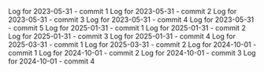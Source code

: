 Log for 2023-05-31 - commit 1
Log for 2023-05-31 - commit 2
Log for 2023-05-31 - commit 3
Log for 2023-05-31 - commit 4
Log for 2023-05-31 - commit 5
Log for 2025-01-31 - commit 1
Log for 2025-01-31 - commit 2
Log for 2025-01-31 - commit 3
Log for 2025-01-31 - commit 4
Log for 2025-03-31 - commit 1
Log for 2025-03-31 - commit 2
Log for 2024-10-01 - commit 1
Log for 2024-10-01 - commit 2
Log for 2024-10-01 - commit 3
Log for 2024-10-01 - commit 4
